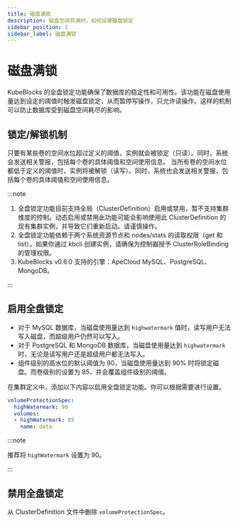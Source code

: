```yaml
---
title: 磁盘满锁
description: 磁盘空间将满时，如何设置磁盘锁定
sidebar_position: 2
sidebar_label: 磁盘满锁
---
```


# 磁盘满锁

KubeBlocks 的全盘锁定功能确保了数据库的稳定性和可用性。该功能在磁盘使用量达到设定的阈值时触发磁盘锁定，从而暂停写操作，只允许读操作。这样的机制可以防止数据库受到磁盘空间耗尽的影响。

## 锁定/解锁机制

只要有某些卷的空间水位超过定义的阈值，实例就会被锁定（只读）。同时，系统会发送相关警报，包括每个卷的具体阈值和空间使用信息。
当所有卷的空间水位都低于定义的阈值时，实例将被解锁（读写）。同时，系统也会发送相关警报，包括每个卷的具体阈值和空间使用信息。

:::note

1. 全盘锁定功能目前支持全局（ClusterDefinition）启用或禁用，暂不支持集群维度的控制。动态启用或禁用此功能可能会影响使用此 ClusterDefinition 的现有集群实例，并导致它们重新启动。请谨慎操作。
2. 全盘锁定功能依赖于两个系统资源节点和 nodes/stats 的读取权限（get 和 list）。如果你通过 kbcli 创建实例，请确保为控制器授予 ClusterRoleBinding 的管理权限。
3. KubeBlocks v0.6.0 支持的引擎：ApeCloud MySQL、PostgreSQL、MongoDB。

:::

## 启用全盘锁定

- 对于 MySQL 数据库，当磁盘使用量达到 `highwatermark` 值时，读写用户无法写入磁盘，而超级用户仍然可以写入。
- 对于 PostgreSQL 和 MongoDB 数据库，当磁盘使用量达到 `highwatermark` 时，无论是读写用户还是超级用户都无法写入。
- 组件级别的高水位的默认阈值为 90，当磁盘使用量达到 90% 时将锁定磁盘。而卷级别的设置为 85，并会覆盖组件级别的阈值。

在集群定义中，添加以下内容以启用全盘锁定功能。你可以根据需要进行设置。

```yaml
volumeProtectionSpec:
  highWatermark: 90
  volumes:
  - highWatermark: 85
    name: data
```

:::note

推荐将 `highWatermark` 设置为 90。

:::

## 禁用全盘锁定

从 ClusterDefinition 文件中删除 `volumeProtectionSpec`。
